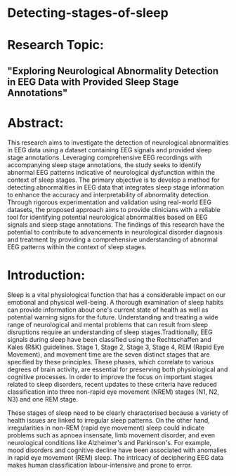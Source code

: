 # Detecting-stages-of-sleep

# Research Topic:
## "Exploring Neurological Abnormality Detection in EEG Data with Provided Sleep Stage Annotations"

# Abstract:

This research aims to investigate the detection of neurological abnormalities in EEG data using a dataset containing EEG signals and provided sleep stage annotations. Leveraging comprehensive EEG recordings with accompanying sleep stage annotations, the study seeks to identify abnormal EEG patterns indicative of neurological dysfunction within the context of sleep stages. The primary objective is to develop a method for detecting abnormalities in EEG data that integrates sleep stage information to enhance the accuracy and interpretability of abnormality detection. Through rigorous experimentation and validation using real-world EEG datasets, the proposed approach aims to provide clinicians with a reliable tool for identifying potential neurological abnormalities based on EEG signals and sleep stage annotations. The findings of this research have the potential to contribute to advancements in neurological disorder diagnosis and treatment by providing a comprehensive understanding of abnormal EEG patterns within the context of sleep stages.


# Introduction:

Sleep is a vital physiological function that has a considerable impact on our emotional and physical well-being. A thorough examination of sleep habits can provide information about one's current state of health as well as potential warning signs for the future.
Understanding and treating a wide range of neurological and mental problems that can result from sleep disruptions require an understanding of sleep stages.Traditionally, EEG signals during sleep have been classified using the Rechtschaffen and Kales (R&K) guidelines. Stage 1, Stage 2, Stage 3, Stage 4, REM (Rapid Eye Movement), and movement time are the seven distinct stages that are specified by these principles. These phases, which correlate to various degrees of brain activity, are essential for preserving both physiological and cognitive processes. In order to improve the focus on important stages related to sleep disorders, recent updates to these criteria have reduced classification into three non-rapid eye movement (NREM) stages (N1, N2, N3) and one REM stage.        

These stages of sleep need to be clearly characterised because a variety of health issues are linked to irregular sleep patterns. On the other hand, irregularities in non-REM (rapid eye movement) sleep could indicate problems such as apnoea insensate, limb movement disorder, and even neurological conditions like Alzheimer's and Parkinson's. For example, mood disorders and cognitive decline have been associated with anomalies in rapid eye movement (REM) sleep. The intricacy of deciphering EEG data makes human classification labour-intensive and prone to error.    



